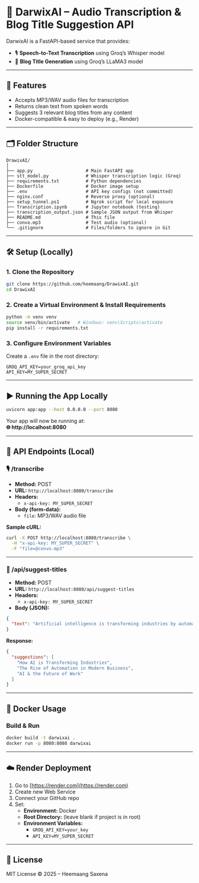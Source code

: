# 🧠 DarwixAI – Audio Transcription & Blog Title Suggestion API

DarwixAI is a FastAPI-based service that provides:

- 🎙️ **Speech-to-Text Transcription** using Groq’s Whisper model  
- 📝 **Blog Title Generation** using Groq’s LLaMA3 model

---

## 🚀 Features

- Accepts MP3/WAV audio files for transcription  
- Returns clean text from spoken words  
- Suggests 3 relevant blog titles from any content  
- Docker-compatible & easy to deploy (e.g., Render)

---

## 🗂️ Folder Structure

```
DrawixAI/
│
├── app.py                    # Main FastAPI app
├── stt_model.py              # Whisper transcription logic (Groq)
├── requirements.txt          # Python dependencies
├── Dockerfile                # Docker image setup
├── .env                      # API key configs (not committed)
├── nginx.conf                # Reverse proxy (optional)
├── setup_tunnel.ps1          # Ngrok script for local exposure
├── Transcription.ipynb       # Jupyter notebook (testing)
├── transcription_output.json # Sample JSON output from Whisper
├── README.md                 # This file
├── convo.mp3                 # Test audio (optional)
└── .gitignore                # Files/folders to ignore in Git
```

---

## 🛠️ Setup (Locally)

### 1. Clone the Repository

```bash
git clone https://github.com/heemaang/DrawixAI.git
cd DrawixAI
```

### 2. Create a Virtual Environment & Install Requirements

```bash
python -m venv venv
source venv/bin/activate   # Windows: venv\Scripts\activate
pip install -r requirements.txt
```

### 3. Configure Environment Variables

Create a `.env` file in the root directory:

```
GROQ_API_KEY=your_groq_api_key
API_KEY=MY_SUPER_SECRET
```

---

## ▶️ Running the App Locally

```bash
uvicorn app:app --host 0.0.0.0 --port 8080
```

Your app will now be running at:  
**🌐 http://localhost:8080**

---

## 🔁 API Endpoints (Local)

### 🎙️ /transcribe

- **Method:** POST  
- **URL:** `http://localhost:8080/transcribe`  
- **Headers:**  
  - `x-api-key: MY_SUPER_SECRET`  
- **Body (form-data):**  
  - `file`: MP3/WAV audio file

**Sample cURL:**

```bash
curl -X POST http://localhost:8080/transcribe \
  -H "x-api-key: MY_SUPER_SECRET" \
  -F "file=@convo.mp3"
```

---

### 📝 /api/suggest-titles

- **Method:** POST  
- **URL:** `http://localhost:8080/api/suggest-titles`  
- **Headers:**  
  - `x-api-key: MY_SUPER_SECRET`  
- **Body (JSON):**

```json
{
  "text": "Artificial intelligence is transforming industries by automating complex tasks..."
}
```

**Response:**

```json
{
  "suggestions": [
    "How AI is Transforming Industries",
    "The Rise of Automation in Modern Business",
    "AI & the Future of Work"
  ]
}
```

---

## 🐳 Docker Usage

### Build & Run

```bash
docker build -t darwixai .
docker run -p 8080:8080 darwixai
```

---

## ☁️ Render Deployment

1. Go to [https://render.com](https://render.com)
2. Create new Web Service
3. Connect your GitHub repo
4. Set:
   - **Environment:** Docker
   - **Root Directory:** (leave blank if project is in root)
   - **Environment Variables:**
     - `GROQ_API_KEY=your_key`
     - `API_KEY=MY_SUPER_SECRET`

---

## 📄 License

MIT License © 2025 – Heemaang Saxena
